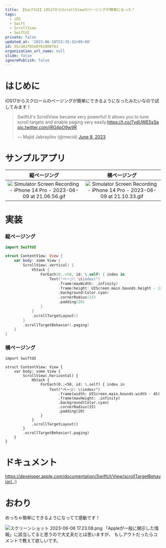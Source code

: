 ```yaml
---
title: 【SwiftUI】iOS17からScrollViewのページングが簡単になった！
tags:
  - iOS
  - Swift
  - ScrollView
  - SwiftUI
private: false
updated_at: '2023-06-10T22:35:32+09:00'
id: 55ca01f85e0761808f63
organization_url_name: null
slide: false
ignorePublish: false
---
```

# はじめに
iOS17からスクロールのページングが簡単にできるようになったみたいなので試してみます！

<blockquote class="twitter-tweet"><p lang="en" dir="ltr">SwiftUI&#39;s ScrollView became very powerful! It allows you to tune scroll targets and enable paging very easily.<a href="https://t.co/7ydUWE5sSa">https://t.co/7ydUWE5sSa</a> <a href="https://t.co/jRG4pO9w9R">pic.twitter.com/jRG4pO9w9R</a></p>&mdash; Majid Jabrayilov (@mecid) <a href="https://twitter.com/mecid/status/1666738317948334081?ref_src=twsrc%5Etfw">June 8, 2023</a></blockquote> <script async src="https://platform.twitter.com/widgets.js" charset="utf-8"></script>

# サンプルアプリ
|縦ページング|横ページング|
|:-:|:-:|
|![Simulator Screen Recording - iPhone 14 Pro - 2023-06-09 at 21.06.56.gif](https://qiita-image-store.s3.ap-northeast-1.amazonaws.com/0/1745371/326637b7-b5c9-38bd-f15d-8ddcb31292da.gif)|![Simulator Screen Recording - iPhone 14 Pro - 2023-06-09 at 21.10.33.gif](https://qiita-image-store.s3.ap-northeast-1.amazonaws.com/0/1745371/d1bb0133-8691-055d-e2b2-a30d89c14674.gif)|

# 実装
### 縦ページング
```swift
import SwiftUI

struct ContentView: View {
    var body: some View {
        ScrollView(.vertical) {
            VStack {
                ForEach(0..<50, id: \.self) { index in
                    Text("ページ: \(index)")
                        .frame(maxWidth: .infinity)
                        .frame(height: UIScreen.main.bounds.height - 125)
                        .background(Color.cyan)
                        .cornerRadius(15)
                        .padding(20)
                }
            }
            .scrollTargetLayout()
        }
        .scrollTargetBehavior(.paging)
    }
}
```

### 横ページング
```diff_swift
import SwiftUI

struct ContentView: View {
    var body: some View {
        ScrollView(.horizontal) {
            HStack {
                ForEach(0..<50, id: \.self) { index in
                    Text("ページ: \(index)")
                        .frame(width: UIScreen.main.bounds.width - 45)
                        .frame(maxHeight: .infinity)
                        .background(Color.cyan)
                        .cornerRadius(15)
                        .padding(20)
                }
            }
            .scrollTargetLayout()
        }
        .scrollTargetBehavior(.paging)
    }
}
```

# ドキュメント
https://developer.apple.com/documentation/SwiftUI/View/scrollTargetBehavior(_:)

# おわり
めっちゃ簡単にできるようになってて感動です！

![スクリーンショット 2023-06-06 17.23.08.png](https://qiita-image-store.s3.ap-northeast-1.amazonaws.com/0/1745371/db95fd18-31ae-6410-6ae7-029a5673996c.png)
「Appleが一般に開示した情報」に該当してると思うので大丈夫だとは思いますが、
もしアウトだったらコメントで教えて欲しいです。
